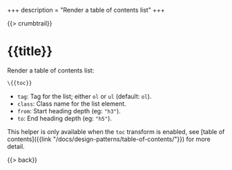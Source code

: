 +++
description = "Render a table of contents list"
+++

{{> crumbtrail}}

# {{title}}

Render a table of contents list:

```handlebars
\{{toc}}
```

* `tag`: Tag for the list; either `ol` or `ul` (default: `ol`).
* `class`: Class name for the list element.
* `from`: Start heading depth (eg: `"h3"`).
* `to`: End heading depth (eg: `"h5"`).

This helper is only available when the `toc` transform is enabled, see [table of contents]({{link "/docs/design-patterns/table-of-contents/"}}) for more detail.

{{> back}}

